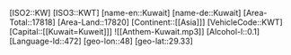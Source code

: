 ﻿---
location: [29.33,48]
type: Country
tags:
- geo/Country

SpocWebEntityId: 26942
isDeleted: false
confidential: public

---
[ISO2::KW]
[ISO3::KWT]
[name-en::Kuwait]
[name-de::Kuwait]
[Area-Total::17818]
[Area-Land::17820]
[Continent::[[Asia]]]
[VehicleCode::KWT]
[Capital::[[Kuwait=Kuweit]]]
![[Anthem-Kuwait.mp3]]
[Alcohol-l::0.1]
[Language-Id::472]
[geo-lon::48]
[geo-lat::29.33]

